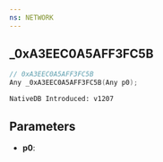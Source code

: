 ```yaml
---
ns: NETWORK
---
```

## _0xA3EEC0A5AFF3FC5B

```c
// 0xA3EEC0A5AFF3FC5B
Any _0xA3EEC0A5AFF3FC5B(Any p0);
```

```
NativeDB Introduced: v1207
```

## Parameters
* **p0**:
